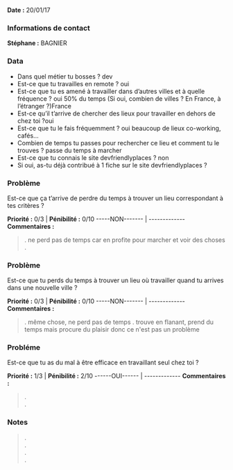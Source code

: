 **Date :** 20/01/17

### Informations de contact
**Stéphane :** BAGNIER


### Data

* Dans quel métier tu bosses ? dev
* Est-ce que tu travailles en remote ? oui
* Est-ce que tu es amené à travailler dans d’autres villes et à quelle fréquence ? oui 50% du temps
(Si oui, combien de villes ? En France, à l’étranger ?)France
* Est-ce qu’il t’arrive de chercher des lieux pour travailler en dehors de chez toi ?oui
* Est-ce que tu le fais fréquemment ? oui beaucoup de lieux co-working, cafés...
* Combien de temps tu passes pour rechercher ce lieu et comment tu le trouves ? passe du temps à marcher
* Est-ce que tu connais le site devfriendlyplaces ? non
* Si oui, as-tu déjà contribué à 1 fiche sur le site devfriendlyplaces ?

### Problème

Est-ce que ça t’arrive de perdre du temps à trouver un lieu correspondant à tes critères ? 

**Priorité :** 0/3 | **Pénibilité :** 0/10 
-----NON------- | -------------
**Commentaires :**
> .  ne perd pas de temps car en profite pour marcher et voir des choses
> .  

### Problème

Est-ce que tu perds du temps à trouver un lieu où travailler quand tu arrives dans une nouvelle ville ? 

**Priorité :** 0/3 | **Pénibilité :** 0/10 
-----NON------- | -------------
**Commentaires :**
> .  même chose, ne perd pas de temps
> .  trouve en flanant, prend du temps mais procure du plaisir donc ce n'est pas un problème

### Probléme

Est-ce que tu as du mal à être efficace en travaillant seul chez toi ? 

**Priorité :** 1/3 | **Pénibilité :** 2/10 
------OUI------ | -------------
**Commentaires :**
> .  
> .  


### Notes

> .  
> .  
> .  
> .  

